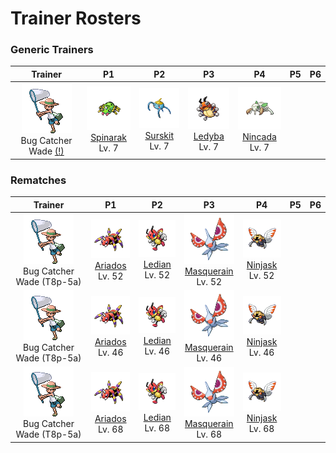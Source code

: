# Trainer Rosters

### Generic Trainers

| Trainer | P1 | P2 | P3 | P4 | P5 | P6 |
|:-------:|:--:|:--:|:--:|:--:|:--:|:--:|
| ![Bug Catcher Wade (!)](../../assets/trainers/bug_catcher.png "Bug Catcher Wade (!)")<br>Bug Catcher Wade [(!)](#rematches) | ![Spinarak](../../assets/sprites/spinarak/front.gif "Spinarak")<br>[Spinarak](../../pokemon/spinarak.md/)<br>Lv. 7 | ![Surskit](../../assets/sprites/surskit/front.gif "Surskit")<br>[Surskit](../../pokemon/surskit.md/)<br>Lv. 7 | ![Ledyba](../../assets/sprites/ledyba/front.gif "Ledyba")<br>[Ledyba](../../pokemon/ledyba.md/)<br>Lv. 7 | ![Nincada](../../assets/sprites/nincada/front.gif "Nincada")<br>[Nincada](../../pokemon/nincada.md/)<br>Lv. 7 |


### Rematches

| Trainer | P1 | P2 | P3 | P4 | P5 | P6 |
|:-------:|:--:|:--:|:--:|:--:|:--:|:--:|
| ![Bug Catcher Wade (T8p-5a)](../../assets/trainers/bug_catcher.png "Bug Catcher Wade (T8p-5a)")<br>Bug Catcher Wade (T8p-5a) | ![Ariados](../../assets/sprites/ariados/front.gif "Ariados")<br>[Ariados](../../pokemon/ariados.md/)<br>Lv. 52 | ![Ledian](../../assets/sprites/ledian/front.gif "Ledian")<br>[Ledian](../../pokemon/ledian.md/)<br>Lv. 52 | ![Masquerain](../../assets/sprites/masquerain/front.gif "Masquerain")<br>[Masquerain](../../pokemon/masquerain.md/)<br>Lv. 52 | ![Ninjask](../../assets/sprites/ninjask/front.gif "Ninjask")<br>[Ninjask](../../pokemon/ninjask.md/)<br>Lv. 52 |
| ![Bug Catcher Wade (T8p-5a)](../../assets/trainers/bug_catcher.png "Bug Catcher Wade (T8p-5a)")<br>Bug Catcher Wade (T8p-5a) | ![Ariados](../../assets/sprites/ariados/front.gif "Ariados")<br>[Ariados](../../pokemon/ariados.md/)<br>Lv. 46 | ![Ledian](../../assets/sprites/ledian/front.gif "Ledian")<br>[Ledian](../../pokemon/ledian.md/)<br>Lv. 46 | ![Masquerain](../../assets/sprites/masquerain/front.gif "Masquerain")<br>[Masquerain](../../pokemon/masquerain.md/)<br>Lv. 46 | ![Ninjask](../../assets/sprites/ninjask/front.gif "Ninjask")<br>[Ninjask](../../pokemon/ninjask.md/)<br>Lv. 46 |
| ![Bug Catcher Wade (T8p-5a)](../../assets/trainers/bug_catcher.png "Bug Catcher Wade (T8p-5a)")<br>Bug Catcher Wade (T8p-5a) | ![Ariados](../../assets/sprites/ariados/front.gif "Ariados")<br>[Ariados](../../pokemon/ariados.md/)<br>Lv. 68 | ![Ledian](../../assets/sprites/ledian/front.gif "Ledian")<br>[Ledian](../../pokemon/ledian.md/)<br>Lv. 68 | ![Masquerain](../../assets/sprites/masquerain/front.gif "Masquerain")<br>[Masquerain](../../pokemon/masquerain.md/)<br>Lv. 68 | ![Ninjask](../../assets/sprites/ninjask/front.gif "Ninjask")<br>[Ninjask](../../pokemon/ninjask.md/)<br>Lv. 68 |

